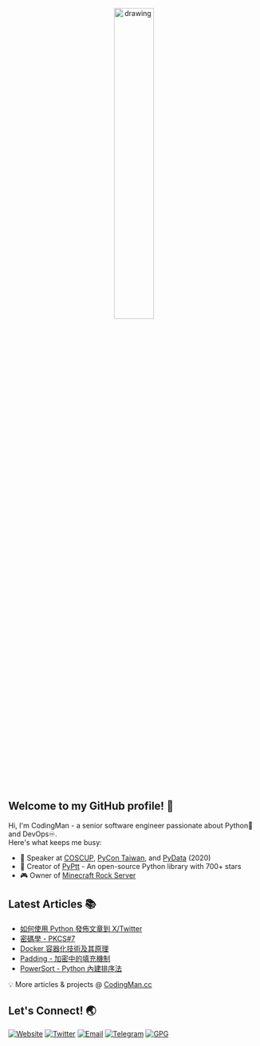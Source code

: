 <p align="center">
<img src="https://imgur.com/eN0NIpU.png" alt="drawing" width="40%"/>
</p>

## Welcome to my GitHub profile! 👋

Hi, I'm CodingMan - a senior software engineer passionate about Python🐍 and DevOps♾️.  
Here's what keeps me busy:

* 🎤 Speaker at [COSCUP](https://coscup.org/2020/zh-TW/agenda/CFNNFA), [PyCon Taiwan](https://tw.pycon.org/2020/zh-hant/conference/talk/1124347947245371715/), and [PyData](https://pydata.org/taipei2020/program/talk-2/) (2020)
* 🚀 Creator of [PyPtt](https://pyptt.cc) - An open-source Python library with 700+ stars
* 🎮 Owner of [Minecraft Rock Server](https://rock-mc.com/)

## Latest Articles 📚
<!-- BLOG-POST-LIST:START -->
- [如何使用 Python 發佈文章到 X/Twitter](https://codingman.cc/python-publish-to-twitter)
- [密碼學 - PKCS#7](https://codingman.cc/cryptography-pkcs-7)
- [Docker 容器化技術及其原理](https://codingman.cc/docker-containerization-technology-and-its-principle)
- [Padding - 加密中的填充機制](https://codingman.cc/padding)
- [PowerSort - Python 內建排序法](https://codingman.cc/powersort-python-built-in-sorting-algorithm)
<!-- BLOG-POST-LIST:END -->

💡 More articles & projects @ [CodingMan.cc](https://codingman.cc)  

## Let's Connect! 🌏
<div align="left">
  
[![Website](https://img.shields.io/badge/Website-codingman.cc-blue?style=flat-square&logo=firefox-browser)](https://codingman.cc)
[![Twitter](https://img.shields.io/badge/Twitter-PttCodingMan-1DA1F2?style=flat-square&logo=twitter)](https://twitter.com/PttCodingMan)
[![Email](https://img.shields.io/badge/Email-pttcodingman@gmail.com-D14836?style=flat-square&logo=gmail)](mailto:pttcodingman@gmail.com)
[![Telegram](https://img.shields.io/badge/Telegram-PttCodingMan-26A5E4?style=flat-square&logo=telegram)](https://t.me/PttCodingMan)
[![GPG](https://img.shields.io/badge/GPG-Key-333333?style=flat-square&logo=gnu-privacy-guard)](https://github.com/pttCodingMan.gpg)

</div>
